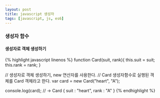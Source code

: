 ```yaml
---
layout: post
title: javascript 생성자
tags: [javascript, js, es6]
---
```


### 생성자 함수

#### 생성자로 객체 생성하기
{% highlight javascript linenos %}
function Card(suit, rank){
    this.suit = suit;
    this.rank = rank;
}

// 생성자로 객체 생성하기, new 연산자를 사용한다.
// Card 생성자함수로 실행된 객체를 Card 객체라고 한다.
var card = new Card("heart", "A");

console.log(card); // -> Card { suit : "heart", rank : "A" }
{% endhighlight %}